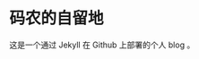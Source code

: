 # 码农的自留地

这是一个通过 Jekyll 在 Github 上部署的个人 blog 。

<!--
devaiops@163.com
https://github.com/lukas-h/jekyll-timeline

详细介绍，包括了相关内容的详细介绍，用来详细回答 What、Why、How 等问题。
简明教程，假设用户已经有了基本概念，只介绍常用的内容，例如语法的语法、特殊差异等。
速查手册，列举常用命令，基本上是用来做查询用的。

NOTE: 更新font-awesome时同时需要下载fonts目录下的文件，可以从如下链接下载


当前的tag有
tag: [Linux, Kernel]
CheatSheet Protocol TLS/SSL LeetCode AI Program Network Security SoftWare Linux Kernel FrontEnd BackEnd Topic Forward Translation Database DevOps Container Algorithm Structure Theory Blog Others
GoLang C/C++ JavaScript Python React
MySQL PostgreSQL SQLite

通过category和related添加关联文章
relate: libev
category: [libev,linux]

https://www.google.com/adsense/new/u/1/pub-5925708324262028/home?hl=zh-CN&signup-no-redirect=true
-->
